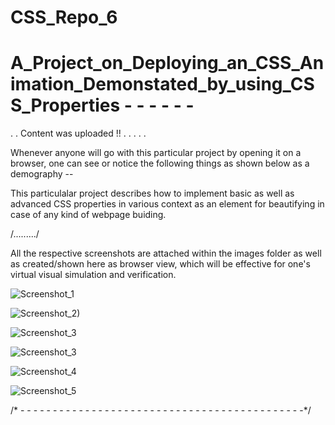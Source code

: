 # CSS_Repo_6

# A_Project_on_Deploying_an_CSS_Animation_Demonstated_by_using_CSS_Properties - - - - - -


.
.
Content was uploaded !! 
.
.
.
.
.

Whenever anyone will go with this particular project by opening it on a browser, one can see or notice the following things as shown below as a demography --

This particulalar project describes how to implement basic as well as advanced CSS properties in various context as an element for beautifying in case of any kind of webpage buiding.

/........./

All the respective screenshots are attached within the images folder as well as created/shown here as browser view, which will be effective for one's virtual visual simulation and verification.

![Screenshot_1](https://user-images.githubusercontent.com/65014749/88359340-ec7f3b00-cd8f-11ea-8aa3-b1fdbcdf6a25.png)

![Screenshot_2)](https://user-images.githubusercontent.com/65014749/88359365-ff920b00-cd8f-11ea-891a-2f27a929c95a.png)

![Screenshot_3](https://user-images.githubusercontent.com/65014749/88359993-51d42b80-cd92-11ea-8418-f010319523a7.png)


![Screenshot_3](https://user-images.githubusercontent.com/65014749/88359391-1173ae00-cd90-11ea-8bcb-910591058906.png)

![Screenshot_4](https://user-images.githubusercontent.com/65014749/88359409-22bcba80-cd90-11ea-837f-ad17c75d05f9.png)

![Screenshot_5](https://user-images.githubusercontent.com/65014749/88359441-3536f400-cd90-11ea-9ce0-98d239f5aa3e.png)

/* - - - - - - - - - - - - - - - - - - - - - - - - - - - - - - - - - - - - - - - - - - - -*/
